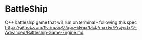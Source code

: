 # BattleShip
C++ battleship game that will run on terminal - following this spec https://github.com/florinpop17/app-ideas/blob/master/Projects/3-Advanced/Battleship-Game-Engine.md
